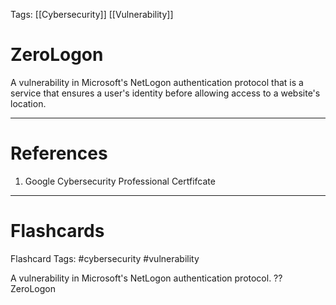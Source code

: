 Tags: [[Cybersecurity]] [[Vulnerability]]
# ZeroLogon

A vulnerability in Microsoft's NetLogon authentication protocol that is a service that ensures a user's identity before allowing access to a website's location.

---
# References

1. Google Cybersecurity Professional Certfifcate

---
# Flashcards

Flashcard Tags: #cybersecurity #vulnerability 

A vulnerability in Microsoft's NetLogon authentication protocol.
??
ZeroLogon
<!--SR:!2024-04-28,2,230!2024-04-28,1,228-->